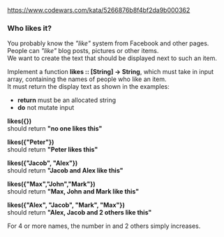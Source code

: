 https://www.codewars.com/kata/5266876b8f4bf2da9b000362

### Who likes it?  

You probably know the *"like"* system from Facebook and other pages.  
People can *"like"* blog posts, pictures or other items.  
We want to create the text that should be displayed next to such an item.  

Implement a function **likes :: [String] -> String**, which must take in input array, containing the names of people who like an item.  
It must return the display text as shown in the examples:

* **return** must be an allocated string
* **do** not mutate input

**likes({})**  
should return **"no one likes this"**

**likes({"Peter"})**  
should return **"Peter likes this"**

**likes({"Jacob", "Alex"})**  
should return **"Jacob and Alex like this"**

**likes({"Max","John","Mark"})**  
should return **"Max, John and Mark like this"**

**likes({"Alex", "Jacob", "Mark", "Max"})**  
should return **"Alex, Jacob and 2 others like this"**  

For 4 or more names, the number in and 2 others simply increases.
